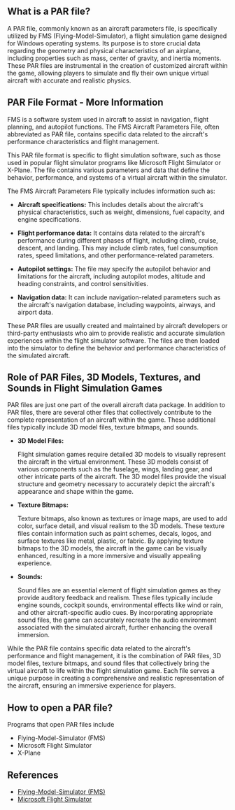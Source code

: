 ## What is a PAR file?

A PAR file, commonly known as an aircraft parameters file, is specifically utilized by FMS (Flying-Model-Simulator), a flight simulation game designed for Windows operating systems. Its purpose is to store crucial data regarding the geometry and physical characteristics of an airplane, including properties such as mass, center of gravity, and inertia moments. These PAR files are instrumental in the creation of customized aircraft within the game, allowing players to simulate and fly their own unique virtual aircraft with accurate and realistic physics.

## PAR File Format - More Information

FMS is a software system used in aircraft to assist in navigation, flight planning, and autopilot functions. The FMS Aircraft Parameters File, often abbreviated as PAR file, contains specific data related to the aircraft's performance characteristics and flight management.

This PAR file format is specific to flight simulation software, such as those used in popular flight simulator programs like Microsoft Flight Simulator or X-Plane. The file contains various parameters and data that define the behavior, performance, and systems of a virtual aircraft within the simulator.

The FMS Aircraft Parameters File typically includes information such as:

- **Aircraft specifications:** This includes details about the aircraft's physical characteristics, such as weight, dimensions, fuel capacity, and engine specifications.

- **Flight performance data:** It contains data related to the aircraft's performance during different phases of flight, including climb, cruise, descent, and landing. This may include climb rates, fuel consumption rates, speed limitations, and other performance-related parameters.

- **Autopilot settings:** The file may specify the autopilot behavior and limitations for the aircraft, including autopilot modes, altitude and heading constraints, and control sensitivities.

- **Navigation data:** It can include navigation-related parameters such as the aircraft's navigation database, including waypoints, airways, and airport data.

These PAR files are usually created and maintained by aircraft developers or third-party enthusiasts who aim to provide realistic and accurate simulation experiences within the flight simulator software. The files are then loaded into the simulator to define the behavior and performance characteristics of the simulated aircraft.

## Role of PAR Files, 3D Models, Textures, and Sounds in Flight Simulation Games

PAR files are just one part of the overall aircraft data package. In addition to PAR files, there are several other files that collectively contribute to the complete representation of an aircraft within the game. These additional files typically include 3D model files, texture bitmaps, and sounds.

- **3D Model Files:**

   Flight simulation games require detailed 3D models to visually represent the aircraft in the virtual environment. These 3D models consist of various components such as the fuselage, wings, landing gear, and other intricate parts of the aircraft. The 3D model files provide the visual structure and geometry necessary to accurately depict the aircraft's appearance and shape within the game.

- **Texture Bitmaps:**

   Texture bitmaps, also known as textures or image maps, are used to add color, surface detail, and visual realism to the 3D models. These texture files contain information such as paint schemes, decals, logos, and surface textures like metal, plastic, or fabric. By applying texture bitmaps to the 3D models, the aircraft in the game can be visually enhanced, resulting in a more immersive and visually appealing experience.

- **Sounds:**

   Sound files are an essential element of flight simulation games as they provide auditory feedback and realism. These files typically include engine sounds, cockpit sounds, environmental effects like wind or rain, and other aircraft-specific audio cues. By incorporating appropriate sound files, the game can accurately recreate the audio environment associated with the simulated aircraft, further enhancing the overall immersion.

While the PAR file contains specific data related to the aircraft's performance and flight management, it is the combination of PAR files, 3D model files, texture bitmaps, and sound files that collectively bring the virtual aircraft to life within the flight simulation game. Each file serves a unique purpose in creating a comprehensive and realistic representation of the aircraft, ensuring an immersive experience for players.

## How to open a PAR file?

Programs that open PAR files include

- Flying-Model-Simulator (FMS)
- Microsoft Flight Simulator
- X-Plane

## References
* [Flying-Model-Simulator (FMS)](https://modelsimulator.com/)
* [Microsoft Flight Simulator](https://en.wikipedia.org/wiki/Microsoft_Flight_Simulator)

